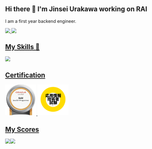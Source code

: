 ## Hi there 👋 I'm Jinsei Urakawa working on RAI

I am a first year backend engineer.
<p align="left">
  <a href="https://github.com/urakawa-jinsei">
    <img src="https://komarev.com/ghpvc/?username=urakawa-jinsei&color=brightgreen&label=Profile+Views">
  </a> 
  <a href="https://zenn.dev/urakawa_jinsei">  
    <img src="https://badgen.org/img/zenn/urakawa_jinsei/followers?style=flat">
</p>

## My Skills 🩷

<img src="https://skillicons.dev/icons?i=go,java,html,css">

## Certification

<div>
  <img src="https://github.com/urakawa-jinsei/urakawa-jinsei/blob/main/oracle.png" width="100px">
  <img src="https://github.com/urakawa-jinsei/urakawa-jinsei/blob/main/ouyou.png" width="100px">
</div>

## My Scores

<a href="https://github.com/anuraghazra/github-readme-stats">
  <img align="left" src="https://github-readme-stats.vercel.app/api?username=urakawa-jinsei&count_private=true&show_icons=true" />
</a>
<a href="https://github.com/anuraghazra/github-readme-stats">
  <img align="left" src="https://github-readme-stats.vercel.app/api/top-langs/?username=urakawa-jinsei" />
</a>

<!--
**urakawa-jinsei/urakawa-jinsei** is a ✨ _special_ ✨ repository because its `README.md` (this file) appears on your GitHub profile.

Here are some ideas to get you started:

- 🔭 I’m currently working on ...
- 🌱 I’m currently learning ...
- 👯 I’m looking to collaborate on ...
- 🤔 I’m looking for help with ...
- 💬 Ask me about ...
- 📫 How to reach me: ...
- 😄 Pronouns: ...
- ⚡ Fun fact: ...
-->
